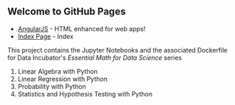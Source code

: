## Welcome to GitHub Pages
* [AngularJS](https://nodejs.org/) - HTML enhanced for web apps!
* [Index Page](https://github.com/mbhoge-code4data/maths4ml/blob/main/docs/index.md) - Index 

This project contains the Jupyter Notebooks and the associated Dockerfile for Data Incubator's _Essential Math for Data Science_ series
1. Linear Algebra with Python
2. Linear Regression with Python
3. Probability with Python
4. Statistics and Hypothesis Testing with Python
